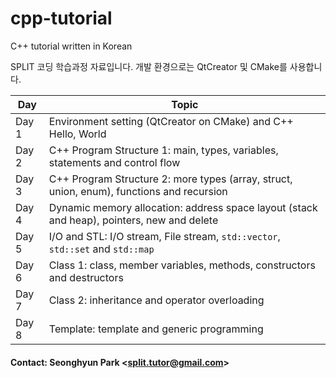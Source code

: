 # cpp-tutorial
C++ tutorial written in Korean

SPLIT 코딩 학습과정 자료입니다.
개발 환경으로는 QtCreator 및 CMake를 사용합니다.

| Day   | Topic                                                                                      |
|-------|--------------------------------------------------------------------------------------------|
| Day 1 | Environment setting (QtCreator on CMake) and C++ Hello, World                              |
| Day 2 | C++ Program Structure 1: main, types, variables, statements and control flow               |
| Day 3 | C++ Program Structure 2: more types (array, struct, union, enum), functions and recursion  |
| Day 4 | Dynamic memory allocation: address space layout (stack and heap), pointers, new and delete |
| Day 5 | I/O and STL: I/O stream, File stream, `std::vector`, `std::set` and `std::map`             |
| Day 6 | Class 1: class, member variables, methods, constructors and destructors                    |
| Day 7 | Class 2: inheritance and operator overloading                                              |
| Day 8 | Template: template and generic programming                                                 |

#### Contact: Seonghyun Park <<split.tutor@gmail.com>>
